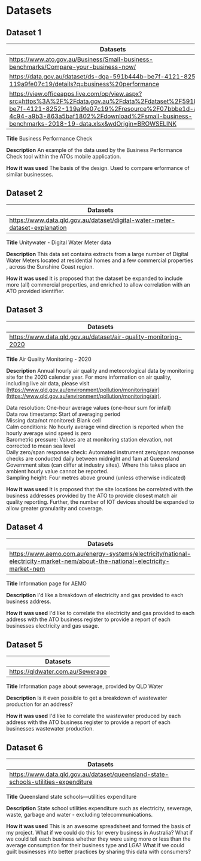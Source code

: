 # Datasets

## Dataset 1

| Datasets |
| -------- |
| https://www.ato.gov.au/Business/Small-business-benchmarks/Compare-your-business-now/ |
| https://data.gov.au/dataset/ds-dga-591b444b-be7f-4121-8252-119a9fe07c19/details?q=business%20performance |
| https://view.officeapps.live.com/op/view.aspx?src=https%3A%2F%2Fdata.gov.au%2Fdata%2Fdataset%2F591b444b-be7f-4121-8252-119a9fe07c19%2Fresource%2F07bbbe1d-a583-4c94-a9b3-863a5baf1802%2Fdownload%2Fsmall-business-benchmarks-2018-19-data.xlsx&wdOrigin=BROWSELINK |

**Title** Business Performance Check

**Description** An example of the data used by the Business Performance Check tool within the ATOs mobile application.

**How it was used** The basis of the design. Used to compare erformance of similar businesses.

## Dataset 2

| Datasets |
| -------- |
| https://www.data.qld.gov.au/dataset/digital-water-meter-dataset-explanation |

**Title** Unitywater - Digital Water Meter data

**Description** This data set contains extracts from a large number of Digital Water Meters located at residential homes and a few commercial properties , across the Sunshine Coast region. 

**How it was used** It is proposed that the dataset be expanded to include more (all) commercial properties, and enriched to allow correlation with an ATO provided identifier.

## Dataset 3

| Datasets |
| -------- |
| https://www.data.qld.gov.au/dataset/air-quality-monitoring-2020 |

**Title** Air Quality Monitoring - 2020

**Description** Annual hourly air quality and meteorological data by monitoring site for the 2020 calendar year. For more information on air quality, including live air data, please visit [https://www.qld.gov.au/environment/pollution/monitoring/air](https://www.qld.gov.au/environment/pollution/monitoring/air).

Data resolution: One-hour average values (one-hour sum for infall)  
Data row timestamp: Start of averaging period  
Missing data/not monitored: Blank cell  
Calm conditions: No hourly average wind direction is reported when the hourly average wind speed is zero  
Barometric pressure: Values are at monitoring station elevation, not corrected to mean sea level  
Daily zero/span response check: Automated instrument zero/span response checks are conducted daily between midnight and 1am at Queensland Government sites (can differ at industry sites). Where this takes place an ambient hourly value cannot be reported.  
Sampling height: Four metres above ground (unless otherwise indicated)

**How it was used** It is proposed that the site locations be correlated with the business addresses provided by the ATO to provide closest match air quality reporting. Further, the number of IOT devices should be expanded to allow greater granularity and coverage.


## Dataset 4

| Datasets |
| -------- |
| https://www.aemo.com.au/energy-systems/electricity/national-electricity-market-nem/about-the-national-electricity-market-nem |

**Title** Information page for AEMO

**Description** I'd like a breakdown of electricity and gas provided to each business address.

**How it was used** I'd like to correlate the electricity and gas provided to each address with the ATO business register to provide a report of each businesses electricity and gas usage.

## Dataset 5

| Datasets |
| -------- |
| https://qldwater.com.au/Sewerage |

**Title** Information page about sewerage, provided by QLD Water

**Description** Is it even possible to get a breakdown of wastewater production for an address?

**How it was used** I'd like to correlate the wastewater produced by each address with the ATO business register to provide a report of each businesses wastewater production.

## Dataset 6

| Datasets |
| -------- |
| https://www.data.qld.gov.au/dataset/queensland-state-schools-utilities-expenditure |

**Title** Queensland state schools—utilities expenditure

**Description** State school utilities expenditure such as electricity, sewerage, waste, garbage and water - excluding telecommunications.

**How it was used** This is an awesome spreadsheet and formed the basis of my project. What if we could do this for every business in Australia? What if we could tell each business whether they were using more or less than the average consumption for their business type and LGA? What if we could guilt businesses into better practices by sharing this data with consumers?
